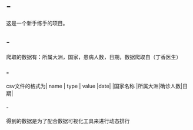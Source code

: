 # -
这是一个新手练手的项目。

## -
爬取的数据有：所属大洲，国家，患病人数，日期，数据爬取自（丁香医生）

### -

csv文件的格式为|  name   |  type  | value  |date|
               |国家名称 |所属大洲|确诊人数|日期|  
               
#### - 
得到的数据是为了配合数据可视化工具来进行动态排行
